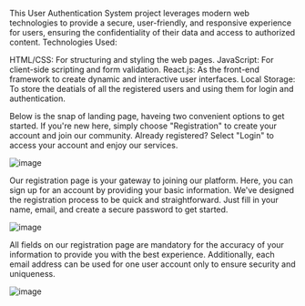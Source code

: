 This User Authentication System project leverages modern web technologies to provide a secure, user-friendly, and responsive experience for users, ensuring the confidentiality of their data and access to authorized content.
Technologies Used:

HTML/CSS: For structuring and styling the web pages.
JavaScript: For client-side scripting and form validation.
React.js: As the front-end framework to create dynamic and interactive user interfaces.
Local Storage: To store the deatials of all the registered users and using them for login and authentication.

Below is the snap of landing page, haveing two convenient options to get started. If you're new here, simply choose "Registration" to create your account and join our community. Already registered? Select "Login" to access your account and enjoy our services. 

![image](https://github.com/DeepikaChauhan2403/Registration-login/assets/124796084/d0898088-595e-4a94-b9ad-e09f458410ba)


Our registration page is your gateway to joining our platform. Here, you can sign up for an account by providing your basic information. We've designed the registration process to be quick and straightforward. Just fill in your name, email, and create a secure password to get started.

![image](https://github.com/DeepikaChauhan2403/Registration-login/assets/124796084/6d05acfc-adc5-4282-9124-272dce65b0ce)

All fields on our registration page are mandatory for the accuracy of your information to provide you with the best experience. Additionally, each email address can be used for one user account only to ensure security and uniqueness.

![image](https://github.com/DeepikaChauhan2403/Registration-login/assets/124796084/8097622e-8538-47a7-bbbc-cefcd2e12253)



